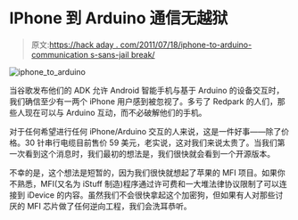 # IPhone 到 Arduino 通信无越狱

> 原文:[https://hack aday . com/2011/07/18/iphone-to-arduino-communication s-sans-jail break/](https://hackaday.com/2011/07/18/iphone-to-arduino-communications-sans-jailbreak/)

![iphone_to_arduino](../Images/2c40798983e03703d2a9c2a8dd5d58d7.png "iphone_to_arduino")

当谷歌发布他们的 ADK 允许 Android 智能手机与基于 Arduino 的设备交互时，我们确信至少有一两个 iPhone 用户感到被忽视了。多亏了 Redpark 的人们，那些人现在可以与 Arduino 互动，而不必破解他们的手机。

对于任何希望进行任何 iPhone/Arduino 交互的人来说，这是一件好事——除了价格。30 针串行电缆目前售价 59 美元，老实说，这对我们来说太贵了。当我们第一次看到这个消息时，我们最初的想法是，我们很快就会看到一个开源版本。

不幸的是，这个想法是短暂的，因为我们很快就想起了苹果的 MFI 项目。如果你不熟悉，MFI(又名为 iStuff 制造)程序通过许可费和一大堆法律协议限制了可以连接到 iDevice 的内容。虽然我们不会很快拿起这个加密狗，但如果有人对那些讨厌的 MFI 芯片做了任何逆向工程，我们会洗耳恭听。